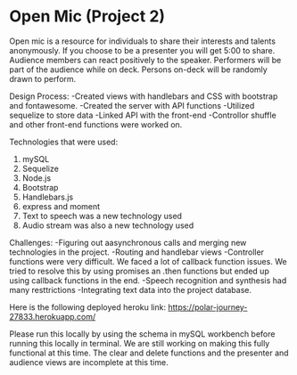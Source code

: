 # Open Mic (Project 2)

Open mic is a resource for individuals to share their interests and talents anonymously. If you choose to be a presenter you will get 5:00 to share. Audience members can react positively to the speaker. Performers will be part of the audience while on deck. Persons on-deck will be randomly drawn to perform.

Design Process: 
-Created views with handlebars and CSS with bootstrap and fontawesome.
-Created the server with API functions
-Utilized sequelize to store data 
-Linked API with the front-end 
-Controllor shuffle and other front-end functions were worked on.

Technologies that were used:
1. mySQL
2. Sequelize
3. Node.js
4. Bootstrap
5. Handlebars.js
6. express and moment
7. Text to speech was a new technology used
8. Audio stream was also a new technology used

Challenges: 
-Figuring out aasynchronous calls and merging new technologies in the project.
-Routing and handlebar views
-Controller functions were very difficult. We faced a lot of callback function issues. We tried to resolve this by using promises an .then functions but ended up using callback functions in the end.
-Speech recognition and synthesis had many resttrictions 
-Integrating text data into the project database.

Here is the following deployed heroku link: https://polar-journey-27833.herokuapp.com/ 

Please run this locally by using the schema in mySQL workbench before running this locally in terminal. We are still working on making this fully functional at this time. The clear and delete functions and the presenter and audience views are incomplete at this time.  